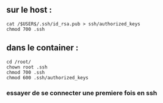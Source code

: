 ## sur le host : 
```
cat /$USER$/.ssh/id_rsa.pub > ssh/authorized_keys
chmod 700 .ssh
```
## dans le container :
```
cd /root/
chown root .ssh
chmod 700 .ssh
chmod 600 .ssh/authorized_keys
```

### essayer de se connecter une premiere fois en ssh